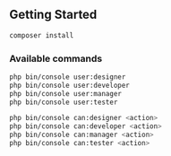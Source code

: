 ## Getting Started

```bash
composer install
```

### Available commands

```bash
php bin/console user:designer
php bin/console user:developer
php bin/console user:manager
php bin/console user:tester

php bin/console can:designer <action>
php bin/console can:developer <action>
php bin/console can:manager <action>
php bin/console can:tester <action>
```
